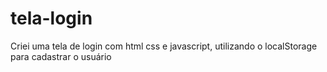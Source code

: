 # tela-login
Criei uma tela de login com html css e javascript, utilizando o localStorage para cadastrar o usuário
